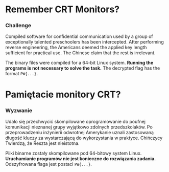 # Remember CRT Monitors?

### Challenge
Compiled software for confidential communication used by a group of exceptionally talented preschoolers has been intercepted. After performing reverse engineering, the Americans deemed the applied key length sufficient for practical use. The Chinese claim that the rest is irrelevant.

The binary files were compiled for a 64-bit Linux system. **Running the programs is not necessary to solve the task.** The decrypted flag has the format `PW{...}`.

# Pamiętacie monitory CRT?

### Wyzwanie
Udało się przechwycić skompilowane oprogramowanie do poufnej komunikacji nieznanej grupy wyjątkowo zdolnych przedszkolaków. Po przeprowadzeniu inżynierii odwrotnej Amerykanie uznali zastosowaną długość kluczy za wystarczającą do wykorzystania w praktyce. Chińczycy Twierdzą, że Reszta jest nieistotna.

Pliki binarne zostały skompilowane pod 64-bitowy system Linux. **Uruchamianie programów nie jest konieczne do rozwiązania zadania.** Odszyfrowana flaga jest postaci `PW{...}`.